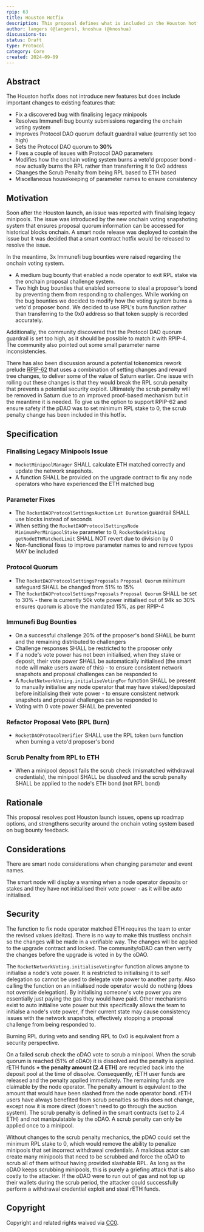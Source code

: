```yaml
---
rpip: 63
title: Houston Hotfix
description: This proposal defines what is included in the Houston hotfix.
author: langers (@langers), knoshua (@knoshua)
discussions-to: 
status: Draft
type: Protocol
category: Core
created: 2024-09-09
---
```


## Abstract

The Houston hotfix does not introduce new features but does include important changes to existing features that:

- Fix a discovered bug with finalising legacy minipools
- Resolves Immunefi bug bounty submissions regarding the onchain voting system
- Improves Protocol DAO quorum default guardrail value (currently set too high)
- Sets the Protocol DAO quorum to **30%**
- Fixes a couple of issues with Protocol DAO parameters
- Modifies how the onchain voting system burns a veto'd proposer bond - now actually burns the RPL rather than transferring it to 0x0 address
- Changes the Scrub Penalty from being RPL based to ETH based
- Miscellaneous housekeeping of parameter names to ensure consistency 

## Motivation

Soon after the Houston launch, an issue was reported with finalising legacy minipools. The issue was introduced by the new onchain voting snapshoting system that ensures proposal quorum information can be accessed for historical blocks onchain. A smart node release was deployed to contain the issue but it was decided that a smart contract hotfix would be released to resolve the issue.

In the meantime, 3x Immunefi bug bounties were raised regarding the onchain voting system.
- A medium bug bounty that enabled a node operator to exit RPL stake via the onchain proposal challenge system.
- Two high bug bounties that enabled someone to steal a proposer's bond by preventing them from responding to challenges. 
While working on the bug bounties we decided to modify how the voting system burns a veto'd proposer bond. We decided to use RPL's burn function rather than transferring to the 0x0 address so that token supply is recorded accurately. 

Additionally, the community discovered that the Protocol DAO quorum guardrail is set too high, as it should be possible to match it with RPIP-4. The community also pointed out some small parameter name inconsistencies. 

There has also been discussion around a potential tokenomics rework prelude [RPIP-62](https://rpips.rocketpool.net/RPIPs/RPIP-62) that uses a combination of setting changes and reward tree changes, to deliver some of the value of Saturn earlier. One issue with rolling out these changes is that they would break the RPL scrub penalty that prevents a potential security exploit. Ultimately the scrub penalty will be removed in Saturn due to an improved proof-based mechanism but in the meantime it is needed. To give us the option to support RPIP-62 and ensure safety if the pDAO was to set minimum RPL stake to 0, the scrub penalty change has been included in this hotfix.

## Specification

### Finalising Legacy Minipools Issue

- `RocketMinipoolManager` SHALL calculate ETH matched correctly and update the network snapshots.
- A function SHALL be provided on the upgrade contract to fix any node operators who have experienced the ETH matched bug

### Parameter Fixes

- The `RocketDAOProtocolSettingsAuction` `Lot Duration` guardrail SHALL use blocks instead of seconds 
- When setting the `RocketDAOProtocolSettingsNode` `MinimumPerMinipoolStake` parameter to 0, `RocketNodeStaking` `getNodeETHMatchedLimit` SHALL NOT revert due to division by 0
- Non-functional fixes to improve parameter names to and remove typos MAY be included

### Protocol Quorum

- The `RocketDAOProtocolSettingsProposals` `Proposal Quorum` minimum safeguard SHALL be changed from 51% to 15%
- The `RocketDAOProtocolSettingsProposals` `Proposal Quorum` SHALL be set to 30% - there is currently 50k vote power initialised out of 94k so 30% ensures quorum is above the mandated 15%, as per RPIP-4

### Immunefi Bug Bounties

- On a successful challenge 20% of the proposer's bond SHALL be burnt and the remaining distributed to challengers
- Challenge responses SHALL be restricted to the proposer only
- If a node's vote power has not been initialised, when they stake or deposit, their vote power SHALL be automatically initialised (the smart node will make users aware of this) - to ensure consistent network snapshots and proposal challenges can be responded to
- A `RocketNetworkVoting.initialiseVotingFor` function SHALL be present to manually initialise any node operator that may have staked/deposited before initialising their vote power - to ensure consistent network snapshots and proposal challenges can be responded to
- Voting with 0 vote power SHALL be prevented

### Refactor Proposal Veto (RPL Burn)

- `RocketDAOProtocolVerifier` SHALL use the RPL token `burn` function when burning a veto'd proposer's bond

### Scrub Penalty from RPL to ETH

- When a minipool deposit fails the scrub check (mismatched withdrawal credentials), the minipool SHALL be dissolved and the scrub penalty SHALL be applied to the node's ETH bond (not RPL bond)

## Rationale

This proposal resolves post Houston launch issues, opens up roadmap options, and strengthens security around the onchain voting system based on bug bounty feedback.

## Considerations

There are smart node considerations when changing parameter and event names.

The smart node will display a warning when a node operator deposits or stakes and they have not initialised their vote power - as it will be auto initialised. 

## Security

The function to fix node operator matched ETH requires the team to enter the revised values (deltas). There is no way to make this trustless onchain so the changes will be made in a verifiable way. The changes will be applied to the upgrade contract and locked. The community/oDAO can then verify the changes before the upgrade is voted in by the oDAO.

The `RocketNetworkVoting.initialiseVotingFor` function allows anyone to initialise a node's vote power. It is restricted to initialising it to self delegation so cannot be used to delegate vote power to another party. Also calling the function on an initialised node operator would do nothing (does not override delegation). By initialising someone's vote power you are essentially just paying the gas they would have paid. Other mechanisms exist to auto initialise vote power but this specifically allows the team to initialse a node's vote power, if their current state may cause consistency issues with the network snapshots, effectively stopping a proposal challenge from being responded to. 

Burning RPL during veto and sending RPL to 0x0 is equivalent from a security perspective.

On a failed scrub check the oDAO vote to scrub a minipool. When the scrub quorum is reached (51% of oDAO) it is dissolved and the penalty is applied. rETH funds **+ the penalty amount (2.4 ETH)** are recycled back into the deposit pool at the time of dissolve. Consequently, rETH user funds are released and the penalty applied immediately. The remaining funds are claimable by the node operator. The penalty amount is equivalent to the amount that would have been slashed from the node operator bond. rETH users have always benefited from scrub penalties so this does not change, except now it is more direct (doesn't need to go through the auction system). The scrub penalty is defined in the smart contracts (set to 2.4 ETH) and not manipulatable by the oDAO. A scrub penalty can only be applied once to a minipool.

Without changes to the scrub penalty mechanics, the pDAO could set the minimum RPL stake to 0, which would remove the ability to penalize minipools that set incorrect withdrawal credentials. A malicious actor can create many minipools that need to be scrubbed and force the oDAO to scrub all of them without having provided slashable RPL. As long as the oDAO keeps scrubbing minipools, this is purely a griefing attack that is also costly to the attacker. If the oDAO were to run out of gas and not top up their wallets during the scrub period, the attacker could successfully perform a withdrawal credential exploit and steal rETH funds.

## Copyright
Copyright and related rights waived via [CC0](https://creativecommons.org/publicdomain/zero/1.0/).